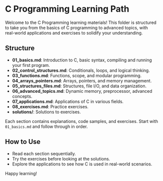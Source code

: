 # C Programming Learning Path

Welcome to the C Programming learning materials! This folder is structured to take you from the basics of C programming to advanced topics, with real-world applications and exercises to solidify your understanding.

## Structure
- **01_basics.md**: Introduction to C, basic syntax, compiling and running your first program.
- **02_control_structures.md**: Conditionals, loops, and logical thinking.
- **03_functions.md**: Functions, scope, and modular programming.
- **04_arrays_pointers.md**: Arrays, pointers, and memory management.
- **05_structures_files.md**: Structures, file I/O, and data organization.
- **06_advanced_topics.md**: Dynamic memory, preprocessor, advanced concepts.
- **07_applications.md**: Applications of C in various fields.
- **08_exercises.md**: Practice exercises.
- **solutions/**: Solutions to exercises.

Each section contains explanations, code samples, and exercises. Start with `01_basics.md` and follow through in order.

## How to Use
- Read each section sequentially.
- Try the exercises before looking at the solutions.
- Explore the applications to see how C is used in real-world scenarios.

Happy learning!
